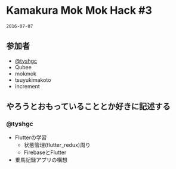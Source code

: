 # Kamakura Mok Mok Hack #3

`2016-07-07`

## 参加者

- [@tyshgc](http://twitter.com/tyshgc)
- Qubee
- mokmok
- tsuyukimakoto
- increment

## やろうとおもっていることとか好きに記述する

### @tyshgc

- Flutterの学習
  - 状態管理(flutter_redux)周り
  - FirebaseとFlutter
- 乗馬記録アプリの構想
